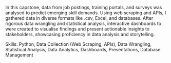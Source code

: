 In this capstone, data from job postings, training portals, and surveys was analysed to predict emerging skill demands. Using web scraping and APIs, I gathered data in diverse formats like .csv, Excel, and databases. After rigorous data wrangling and statistical analysis, interactive dashboards to were created to visualise findings and present actionable insights to stakeholders, showcasing proficiency in data analysis and storytelling.

Skills: Python, Data Collection (Web Scraping, APIs), Data Wrangling, Statistical Analysis, Data Analytics, Dashboards, Presentations, Database Management

